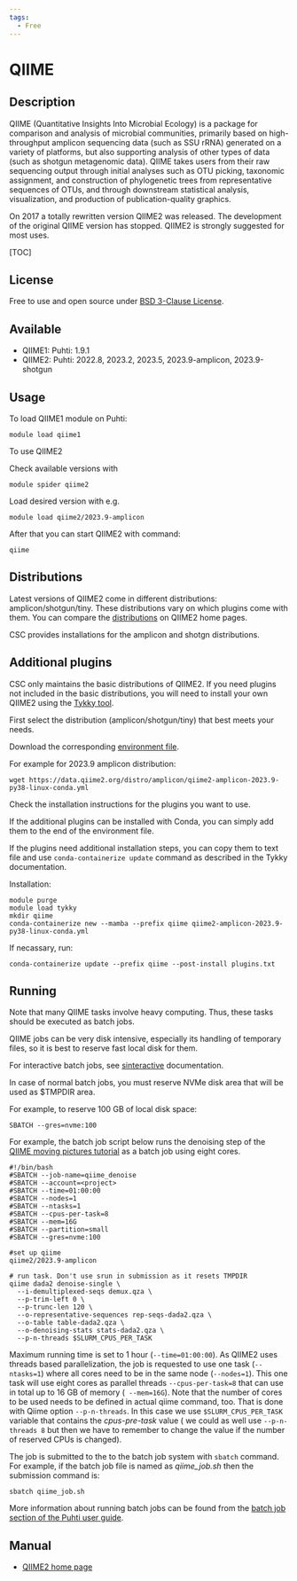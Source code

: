 ```yaml
---
tags:
  - Free
---
```


# QIIME

## Description

QIIME (Quantitative Insights Into Microbial Ecology) is a package for comparison and analysis of microbial communities, 
primarily based on high-throughput amplicon sequencing data (such as SSU rRNA) generated on a variety of platforms, 
but also supporting analysis of other types of data (such as shotgun metagenomic data). QIIME takes users from their 
raw sequencing output through initial analyses such as OTU picking, taxonomic assignment, and construction of 
phylogenetic trees from representative sequences of OTUs, and through downstream statistical analysis, visualization, 
and production of publication-quality graphics.

On 2017 a totally rewritten version QIIME2 was released. The development of the original QIIME version has stopped. QIIME2 is strongly suggested for most uses. 


[TOC]

## License

Free to use and open source under [BSD 3-Clause License](https://github.com/qiime2/qiime2/blob/master/LICENSE).

## Available

-   QIIME1: Puhti: 1.9.1
-   QIIME2: Puhti: 2022.8, 2023.2, 2023.5, 2023.9-amplicon, 2023.9-shotgun 

## Usage

To load QIIME1 module on Puhti:

```
module load qiime1
```

To use QIIME2

Check available versions with

```
module spider qiime2
```

Load desired version with e.g.

```
module load qiime2/2023.9-amplicon
```

After that you can start QIIME2 with command:

```
qiime
```

## Distributions

Latest versions of QIIME2 come in different distributions: amplicon/shotgun/tiny.
These distributions vary on which plugins come with them. You can compare the
[distributions](https://docs.qiime2.org/2023.9/install/#distributions) on QIIME2
home pages.

CSC provides installations for the amplicon and shotgn distributions.

## Additional plugins

CSC only maintains the basic distributions of QIIME2. If you need plugins not included in the basic distributions, you will need to install your own QIIME2 using the [Tykky tool](../computing/containers/tykky.md).

First select the distribution (amplicon/shotgun/tiny) that best meets your needs.

Download the corresponding [environment file](https://docs.qiime2.org/2023.9/install/native/).

For example for 2023.9 amplicon distribution:

```
wget https://data.qiime2.org/distro/amplicon/qiime2-amplicon-2023.9-py38-linux-conda.yml
```

Check the installation instructions for the plugins you want to use. 

If the additional plugins can be installed with Conda, you can simply add them to the end of the
environment file.

If the plugins need additional installation steps, you can copy them to text file and use
`conda-containerize update` command as described in the Tykky documentation.

Installation:

```
module purge
module load tykky
mkdir qiime
conda-containerize new --mamba --prefix qiime qiime2-amplicon-2023.9-py38-linux-conda.yml
```

If necassary, run: 

```
conda-containerize update --prefix qiime --post-install plugins.txt
```

## Running

Note that many QIIME tasks involve heavy computing. Thus, these tasks should be executed as
batch jobs. 

QIIME jobs can be very disk intensive, especially its handling of temporary files, so it is best to
reserve fast local disk for them.

For interactive batch jobs, see [sinteractive](../computing/running/interactive-usage.md) documentation. 

In case of normal batch jobs, you must reserve NVMe disk area that will be used as $TMPDIR area.

For example, to reserve 100 GB of local disk space:

```
SBATCH --gres=nvme:100
```

For example, the batch job script below runs the denoising step of the
[QIIME moving pictures tutorial](https://docs.qiime2.org/2019.7/tutorials/moving-pictures/#option-1-dada2 )
as a batch job using eight cores.

```text
#!/bin/bash
#SBATCH --job-name=qiime_denoise
#SBATCH --account=<project> 
#SBATCH --time=01:00:00
#SBATCH --nodes=1
#SBATCH --ntasks=1
#SBATCH --cpus-per-task=8
#SBATCH --mem=16G
#SBATCH --partition=small
#SBATCH --gres=nvme:100

#set up qiime
qiime2/2023.9-amplicon

# run task. Don't use srun in submission as it resets TMPDIR
qiime dada2 denoise-single \
  --i-demultiplexed-seqs demux.qza \
  --p-trim-left 0 \
  --p-trunc-len 120 \
  --o-representative-sequences rep-seqs-dada2.qza \
  --o-table table-dada2.qza \
  --o-denoising-stats stats-dada2.qza \
  --p-n-threads $SLURM_CPUS_PER_TASK
``` 

Maximum running time is set to 1 hour (`--time=01:00:00`). As QIIME2 uses threads based
parallelization, the job is requested to use one task (`--ntasks=1`)  where all cores need to be in
the same node (`--nodes=1`). This one task will use eight cores as parallel threads
`--cpus-per-task=8` that  can use in total up to 16 GB of memory (` --mem=16G`). Note that the
number of cores to be used needs to be defined in actual qiime command, too. That is done with
Qiime option `--p-n-threads`. In this case we use `$SLURM_CPUS_PER_TASK` variable that contains the
 _cpus-pre-task_ value ( we could as well use `--p-n-threads 8` but then we have to remember
to change the value if the number of reserved CPUs is changed).

The job is submitted to the to the batch job system with `sbatch` command. For example, if the batch job file is named as _qiime_job.sh_ then the submission command is: 

```text
sbatch qiime_job.sh 
```
More information about running batch jobs can be found from the [batch job section of the Puhti user guide](../computing/running/getting-started.md).


## Manual

*   [QIIME2 home page](https://qiime2.org/)
